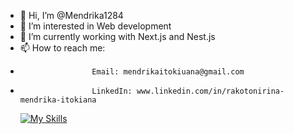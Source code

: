 - 👋 Hi, I’m @Mendrika1284
- 👀 I’m interested in Web development
- 🌱 I’m currently working with Next.js and Nest.js
- 📫 How to reach me: 
-                     Email: mendrikaitokiuana@gmail.com
-                     LinkedIn: www.linkedin.com/in/rakotonirina-mendrika-itokiana

  [![My Skills](https://skillicons.dev/icons?i=js,html,css,wasm)](https://skillicons.dev)

<!---
Mendrika1284/Mendrika1284 is a ✨ special ✨ repository because its `README.md` (this file) appears on your GitHub profile.
You can click the Preview link to take a look at your changes.
--->
